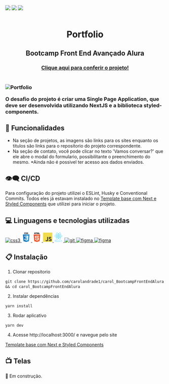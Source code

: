 <img src="https://img.shields.io/badge/CarolAndrade-portfolio-blue"/>
<img src="https://img.shields.io/github/license/carolandrade1/carol_BootcampFrontEndAlura"/>
<img src="https://img.shields.io/website?url=https%3A%2F%2Fcarol-portfolio.vercel.app%2F"/>
<br>
<br>

<h1 align='center'> Portfolio </h1>
<h2 align='center'> Bootcamp Front End Avançado Alura </h2>
<h3 align="center"><a href="https://carol-portfolio.vercel.app/" target="_blank" rel="noopener noreferrer">Clique aqui para conferir o projeto!</a><h3><br>

<img src="https://i.postimg.cc/Sx4xWM3w/landingpage.png" alt="Portfolio" width="600" height=""/>

O desafio do projeto é criar uma Single Page Application, que deve ser desenvolvida utilizando NextJS e a biblioteca styled-components.

## 🧠 Funcionalidades

- Na seção de projetos, as imagens são links para os sites enquanto os titulos são links para o repositorio do projeto correspondente.
- Na seção de contato, você pode clicar no texto 'Vamos conversar?' que ele abre o modal do formulario, possibilitante o preenchimento do mesmo. *Ainda não é possivel ter acesso aos dados enviados.

## 👁‍🗨 CI/CD

Para configuração do projeto utilizei o ESLint, Husky e Conventional Commits. Todos eles já estavam instalado no <a href="https://github.com/carolandrade1/template_next_styled" target="_blank" rel="noopener noreferrer">Template base com Next e Styled Components</a> que utilizei para iniciar o projeto.

## 💻 Linguagens e tecnologias utilizadas
<p align="left"> <a href="#" target="_blank"> <img src="https://miro.medium.com/max/318/1*p1TndLk3UsGPBsM7qHPZIw.png" alt="css3" width="30" height="30"/> </a> <a href="https://www.w3schools.com/css/" target="_blank"> <img src="https://raw.githubusercontent.com/devicons/devicon/master/icons/css3/css3-original-wordmark.svg" alt="css3" width="30" height="30"/> </a> <a href="https://www.w3.org/html/" target="_blank"> <img src="https://raw.githubusercontent.com/devicons/devicon/master/icons/html5/html5-original-wordmark.svg" alt="html5" width="30" height="30"/> </a> <a href="https://developer.mozilla.org/en-US/docs/Web/JavaScript" target="_blank"> <img src="https://raw.githubusercontent.com/devicons/devicon/master/icons/javascript/javascript-original.svg" alt="javascript" width="30" height="30"/> </a> <a href="https://reactjs.org/" target="_blank"> <img src="https://raw.githubusercontent.com/devicons/devicon/master/icons/react/react-original-wordmark.svg" alt="react" width="30" height="30"/> </a> <a href="https://git-scm.com/" target="_blank"> <img src="https://www.vectorlogo.zone/logos/git-scm/git-scm-icon.svg" alt="git" width="30" height="30"/> </a> <a href="https://nextjs.org/" target="_blank"> <img src="https://raw.githubusercontent.com/samfromaway/samfromaway/master/.github/images/nextjs.png" alt="figma" width="30" height="30"/> </a> <a href="https://www.figma.com/" target="_blank"> <img src="https://www.vectorlogo.zone/logos/figma/figma-icon.svg" alt="figma" width="30" height="30"/> </a> </p>

## 📋 Instalação

1. Clonar repositorio
```
git clone https://github.com/carolandrade1/carol_BootcampFrontEndAlura && cd carol_BootcampFrontEndAlura
```

2. Instalar dependências
```
yarn install
```

3. Rodar aplicativo
```
yarn dev
```

4. Acesse http://localhost:3000/ e navegue pelo site

<a href="https://github.com/carolandrade1/template_next_styled" target="_blank" rel="noopener noreferrer">Template base com Next e Styled Components</a>
<br>

## 📺 Telas

🔨 Em construção.